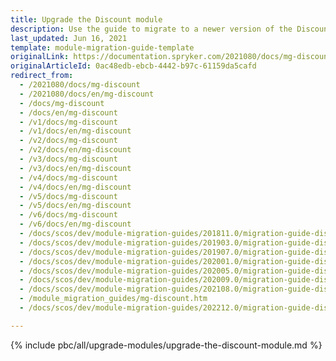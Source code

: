 ```yaml
---
title: Upgrade the Discount module
description: Use the guide to migrate to a newer version of the Discount module.
last_updated: Jun 16, 2021
template: module-migration-guide-template
originalLink: https://documentation.spryker.com/2021080/docs/mg-discount
originalArticleId: 0ac48edb-ebcb-4442-b97c-61159da5cafd
redirect_from:
  - /2021080/docs/mg-discount
  - /2021080/docs/en/mg-discount
  - /docs/mg-discount
  - /docs/en/mg-discount
  - /v1/docs/mg-discount
  - /v1/docs/en/mg-discount
  - /v2/docs/mg-discount
  - /v2/docs/en/mg-discount
  - /v3/docs/mg-discount
  - /v3/docs/en/mg-discount
  - /v4/docs/mg-discount
  - /v4/docs/en/mg-discount
  - /v5/docs/mg-discount
  - /v5/docs/en/mg-discount
  - /v6/docs/mg-discount
  - /v6/docs/en/mg-discount
  - /docs/scos/dev/module-migration-guides/201811.0/migration-guide-discount.html
  - /docs/scos/dev/module-migration-guides/201903.0/migration-guide-discount.html
  - /docs/scos/dev/module-migration-guides/201907.0/migration-guide-discount.html
  - /docs/scos/dev/module-migration-guides/202001.0/migration-guide-discount.html
  - /docs/scos/dev/module-migration-guides/202005.0/migration-guide-discount.html
  - /docs/scos/dev/module-migration-guides/202009.0/migration-guide-discount.html
  - /docs/scos/dev/module-migration-guides/202108.0/migration-guide-discount.html
  - /module_migration_guides/mg-discount.htm
  - /docs/scos/dev/module-migration-guides/202212.0/migration-guide-discount.html

---
```


{% include pbc/all/upgrade-modules/upgrade-the-discount-module.md %} <!-- To edit, see /_includes/pbc/all/upgrade-modules/upgrade-the-discount-module.md -->
